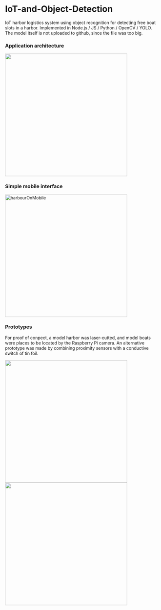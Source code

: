 # IoT-and-Object-Detection
IoT harbor logistics system using object recognition for detecting free boat slots in a harbor.  Implemented in Node.js / JS / Python / OpenCV / YOLO. The model itself is not uploaded to github, since the file was too big.
 
### Application architecture
<img width="400" src="https://user-images.githubusercontent.com/15377936/147265759-fdf59bf2-0f38-4f58-8b84-b1370a217369.png">

### Simple mobile interface
<img width="400" alt="harbourOnMobile" src="https://user-images.githubusercontent.com/15377936/147265852-a2419b85-6f01-4f66-aa19-1107b7b0caf1.png">

### Prototypes
For proof of conpect, a model harbor was laser-cutted, and model boats were places to be located by the Raspberry Pi camera. An alternative prototype was made by combining proximity sensors with a conductive switch of tin foil.

<img width="400" src="https://user-images.githubusercontent.com/15377936/147266573-cb8538e0-1ac0-4904-9674-305503c5e5c7.png">

<img width="400" src="https://user-images.githubusercontent.com/15377936/147266900-de32ef6a-5fc3-4429-81fd-dc50ce479bb3.png">
